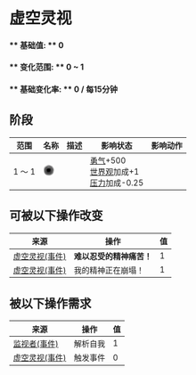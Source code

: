 # 虚空灵视  
#### ** 基础值: ** 0   
#### ** 变化范围: ** 0 ~ 1  
#### ** 基础变化率: ** 0 / 每15分钟  
## 阶段  
范围  |  名称  |  描述  |  影响状态  |  影响动作  
----  |  ----  |  ----  |  ----  |  ----  
1 ～ 1  |  <img decoding="async" src="Sprite/VoidState.png" href="a.md" style="max-width:20px;max-height:20px;">  |    |  [勇气](Courage.md)+500<br>[世界观](Structure.md)加成+1<br>[压力](Stress.md)加成-0.25  |    
## 可被以下操作改变  
来源  |  操作  |  值  
----  |  ----  |  ----  
[虚空灵视(事件)](Event_SpiritsEverywhere1g.md)  |  <b>难以忍受的精神痛苦！</b>  |  1  
[虚空灵视(事件)](Event_VoidExperience1g.md)  |  我的精神正在崩塌！  |  1  
## 被以下操作需求  
来源  |  操作  |  值  
----  |  ----  |  ----  
[监视者(事件)](Event_WatchedExperience1f.md)  |  解析自我  |  1  
[虚空灵视(事件)](Event_VoidExperience1a.md)  |  触发事件  |  0  
